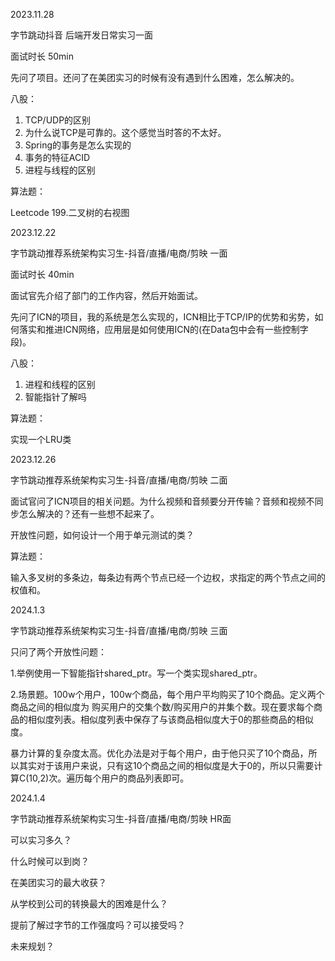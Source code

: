 2023.11.28

字节跳动抖音 后端开发日常实习一面

面试时长 50min

先问了项目。还问了在美团实习的时候有没有遇到什么困难，怎么解决的。

八股：

1. TCP/UDP的区别
2. 为什么说TCP是可靠的。这个感觉当时答的不太好。
3. Spring的事务是怎么实现的
4. 事务的特征ACID
5. 进程与线程的区别

算法题：

Leetcode 199.二叉树的右视图





2023.12.22

字节跳动推荐系统架构实习生-抖音/直播/电商/剪映 一面

面试时长 40min

面试官先介绍了部门的工作内容，然后开始面试。

先问了ICN的项目，我的系统是怎么实现的，ICN相比于TCP/IP的优势和劣势，如何落实和推进ICN网络，应用层是如何使用ICN的(在Data包中会有一些控制字段)。

八股：

1. 进程和线程的区别
2. 智能指针了解吗

算法题：

实现一个LRU类





2023.12.26

字节跳动推荐系统架构实习生-抖音/直播/电商/剪映 二面

面试官问了ICN项目的相关问题。为什么视频和音频要分开传输？音频和视频不同步怎么解决的？还有一些想不起来了。

开放性问题，如何设计一个用于单元测试的类？

算法题：

输入多叉树的多条边，每条边有两个节点已经一个边权，求指定的两个节点之间的权值和。



2024.1.3 

字节跳动推荐系统架构实习生-抖音/直播/电商/剪映 三面

只问了两个开放性问题：

1.举例使用一下智能指针shared_ptr。写一个类实现shared_ptr。

2.场景题。100w个用户，100w个商品，每个用户平均购买了10个商品。定义两个商品之间的相似度为 购买用户的交集个数/购买用户的并集个数。现在要求每个商品的相似度列表。相似度列表中保存了与该商品相似度大于0的那些商品的相似度。

暴力计算的复杂度太高。优化办法是对于每个用户，由于他只买了10个商品，所以其实对于该用户来说，只有这10个商品之间的相似度是大于0的，所以只需要计算C(10,2)次。遍历每个用户的商品列表即可。



2024.1.4

字节跳动推荐系统架构实习生-抖音/直播/电商/剪映 HR面

可以实习多久？

什么时候可以到岗？

在美团实习的最大收获？

从学校到公司的转换最大的困难是什么？

提前了解过字节的工作强度吗？可以接受吗？

未来规划？























